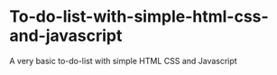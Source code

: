 # To-do-list-with-simple-html-css-and-javascript
A very basic to-do-list with simple HTML CSS and Javascript
